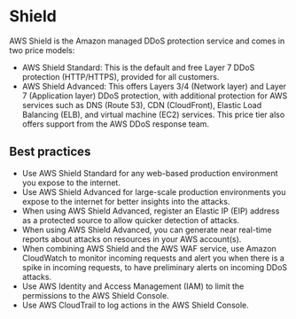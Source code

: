 # Shield

AWS Shield is the Amazon managed DDoS protection service and comes in two price models:

* AWS Shield Standard: This is the default and free Layer 7 DDoS protection (HTTP/HTTPS), provided for all customers. 
* AWS Shield Advanced: This offers Layers 3/4 (Network layer) and Layer 7
(Application layer) DDoS protection, with additional protection for AWS services
such as DNS (Route 53), CDN (CloudFront), Elastic Load Balancing (ELB), and
virtual machine (EC2) services. This price tier also offers support from the AWS
DDoS response team.

## Best practices

* Use AWS Shield Standard for any web-based production environment you expose to the internet.
* Use AWS Shield Advanced for large-scale production environments you expose to the internet for better insights into the attacks.
* When using AWS Shield Advanced, register an Elastic IP (EIP) address as a protected source to allow quicker detection of attacks.
* When using AWS Shield Advanced, you can generate near real-time reports about attacks on resources in your AWS account(s).
* When combining AWS Shield and the AWS WAF service, use Amazon CloudWatch to monitor incoming requests and alert you when there is a spike in incoming requests, to have preliminary alerts on incoming DDoS attacks.
* Use AWS Identity and Access Management (IAM) to limit the permissions to the AWS Shield Console.
* Use AWS CloudTrail to log actions in the AWS Shield Console.


